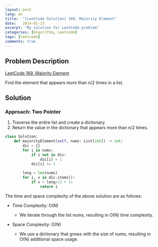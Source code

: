 ```yaml
---
layout: post
lang: en
title:  "[LeetCode Solution] 169. Majority Element"
date:   2014-01-13
excerpt: "My solution for LeetCode problem"
categories: [Algorithm, Leetcode]
tags: [leetcode]
comments: true
---
```


## Problem Description
[LeetCode 169. Majority Element](https://leetcode.com/problems/majority-element/description/?envType=study-plan-v2&envId=top-interview-150)

Find the element that appears more than n/2 times in a list.

## Solution
### Approach: Two Pointer
1) Traverse the entire list and create a dictionary.
2) Return the value in the dictionary that appears more than n/2 times.

```python
class Solution:
    def majorityElement(self, nums: List[int]) -> int:
        dic = {}
        for i in nums:
            if i not in dic:
                dic[i] = 1
            dic[i] += 1
        
        leng = len(nums)
        for i, v in dic.items():
            if v > leng//2 + 1:
                return i
```

The time and space complexity of the above solution are as follows:

* Time Complexity: O(N)
  - We iterate through the list nums, resulting in O(N) time complexity.

* Space Complexity: O(N)
  - We use a dictionary that grows with the size of nums, resulting in O(N) additional space usage.
